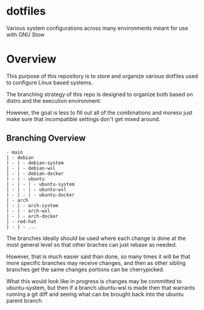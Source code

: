 # dotfiles
Various system configurations across many environments meant for use with GNU Stow


# Overview

This purpose of this repository is to store and organize various dotfiles used to configure Linux based systems.

The branching strategy of this repo is designed to organize both based on distro and the execution environment.

However, the goal is less to fill out all of the combinations and moreso just make sure that incompatible settings don't get mixed around.

## Branching Overview

```
- main
| - debian
| - | - debian-system
| - | - debian-wsl
| - | - debian-docker
| - | - ubuntu
| - | - | - ubuntu-system
| - | - | - ubuntu-wsl 
| - | - | - ubuntu-docker 
| - arch
| - | - arch-system
| - | - arch-wsl
| - | - arch-docker
| - red-hat
| - | - ...
```

The branches ideally should be used where each change is done at the most general level so that other braches can just rebase as needed.

However, that is much easier said than done, so many times it will be that more specific branches may receive changes, and then as other sibling branches get the same changes portions can be cherrypicked.

What this would look like in progress is changes may be committed to ubuntu-system, but then if a branch ubuntu-wsl is made then that warrants running a git diff and seeing what can be brought back into the ubuntu parent branch.

